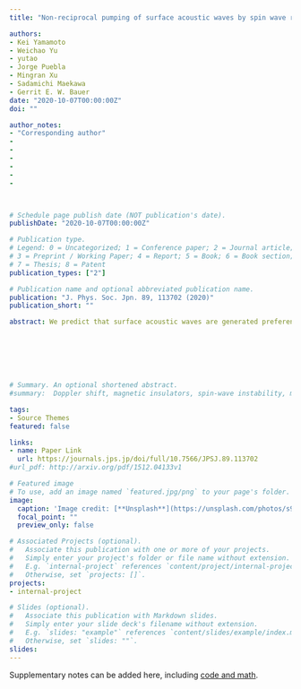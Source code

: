 ```yaml
---
title: "Non-reciprocal pumping of surface acoustic waves by spin wave resonances (Editors' Suggestion)"

authors:
- Kei Yamamoto 
- Weichao Yu 
- yutao 
- Jorge Puebla
- Mingran Xu
- Sadamichi Maekawa
- Gerrit E. W. Bauer
date: "2020-10-07T00:00:00Z"
doi: ""

author_notes:
- "Corresponding author"
- 
-
-
-
-
-



# Schedule page publish date (NOT publication's date).
publishDate: "2020-10-07T00:00:00Z"

# Publication type.
# Legend: 0 = Uncategorized; 1 = Conference paper; 2 = Journal article;
# 3 = Preprint / Working Paper; 4 = Report; 5 = Book; 6 = Book section;
# 7 = Thesis; 8 = Patent
publication_types: ["2"]

# Publication name and optional abbreviated publication name.
publication: "J. Phys. Soc. Jpn. 89, 113702 (2020)"
publication_short: ""

abstract: We predict that surface acoustic waves are generated preferentially in one direction in a heterostructure of a thin magnetic film on a non-magnetic substrate. The non-reciprocity arises from magneto-elastic coupling and magneto-rotation coupling, the former being dominant for YIG/GGG heterostructures. For YIG films thinner than about 100 nm, the surface acoustic wave amplitude is nearly unidirectional at certain angles of the in-plane equilibrium magnetisation. We compute the full magnetic field dependence of the effect for a selected device.







# Summary. An optional shortened abstract.
#summary:  Doppler shift, magnetic insulators, spin-wave instability, magnon-magnon interactions.

tags:
- Source Themes
featured: false

links:
- name: Paper Link
  url: https://journals.jps.jp/doi/full/10.7566/JPSJ.89.113702
#url_pdf: http://arxiv.org/pdf/1512.04133v1

# Featured image
# To use, add an image named `featured.jpg/png` to your page's folder. 
image:
  caption: 'Image credit: [**Unsplash**](https://unsplash.com/photos/s9CC2SKySJM)'
  focal_point: ""
  preview_only: false

# Associated Projects (optional).
#   Associate this publication with one or more of your projects.
#   Simply enter your project's folder or file name without extension.
#   E.g. `internal-project` references `content/project/internal-project/index.md`.
#   Otherwise, set `projects: []`.
projects:
- internal-project

# Slides (optional).
#   Associate this publication with Markdown slides.
#   Simply enter your slide deck's filename without extension.
#   E.g. `slides: "example"` references `content/slides/example/index.md`.
#   Otherwise, set `slides: ""`.
slides:
---
```


Supplementary notes can be added here, including [code and math](https://sourcethemes.com/academic/docs/writing-markdown-latex/).
